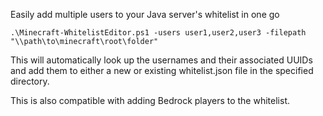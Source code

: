 Easily add multiple users to your Java server's whitelist in one go

```.\Minecraft-WhitelistEditor.ps1 -users user1,user2,user3 -filepath "\\path\to\minecraft\root\folder"```

This will automatically look up the usernames and their associated UUIDs and add them to either a new or existing whitelist.json file in the specified directory.

This is also compatible with adding Bedrock players to the whitelist.
